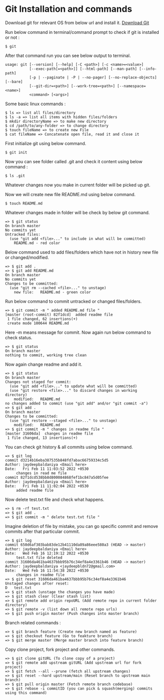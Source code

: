 # Git Installation and commands
Download git for relevant OS from below url and install it.
[Download Git](https://git-scm.com/downloads)

Run below command in terminal/command prompt to check if git is installed or not :
```
$ git
```
After that command run you can see below output to terminal.
```
usage: git [--version] [--help] [-C <path>] [-c <name>=<value>]
           [--exec-path[=<path>]] [--html-path] [--man-path] [--info-path]
           [-p | --paginate | -P | --no-pager] [--no-replace-objects] [--bare]
           [--git-dir=<path>] [--work-tree=<path>] [--namespace=<name>]
           <command> [<args>]
```

Some basic linux commands :
```
$ ls => list all files/directory
$ ls -a => list all items with hidden files/folders 
$ mkdir directoryName => to make new directory
$ cd /path/to/any-folder => to change directory
$ touch fileName => to create new File
$ cat fileName => Concatenate open file, read it and close it
```

First initialize git using below command.
```
$ git init
```
Now you can see folder called .git and check it content using below command :
```
$ ls .git
```
Whatever changes now you make in current folder will be picked up git.

Now we will create new file README.md using below command.
```
$ touch README.md
```
Whatever changes made in folder will be check by below git command.
```
=> $ git status
On branch master
No commits yet
Untracked files:
  (use "git add <file>..." to include in what will be committed)
	README.md - red color
```

Below command used to add files/folders which have not in history new file or changed/modified.
```
=> $ git add . 
=> $ git add README.md
On branch master
No commits yet
Changes to be committed:
  (use "git rm --cached <file>..." to unstage)
	new file:   README.md - green color
```

Run below command to commit untracked or changed files/folders.
```
=> $ git commit -m " added README.md file "
[master (root-commit) 82f1dcd]  added readme file
 1 file changed, 62 insertions(+)
 create mode 100644 README.md
```
Here -m means message for commit.
Now again run below command to check status.
```
=> $ git status
On branch master
nothing to commit, working tree clean
```

Now again change readme and add it.
```
=> $ git status
On branch master
Changes not staged for commit:
  (use "git add <file>..." to update what will be committed)
  (use "git restore <file>..." to discard changes in working directory)
	modified:   README.md
no changes added to commit (use "git add" and/or "git commit -a")
=> $ git add .
On branch master
Changes to be committed:
  (use "git restore --staged <file>..." to unstage)
	modified:   README.md
=> $ git commit -m " changes in readme file "
[master 31606da]  changes in readme file
 1 file changed, 13 insertions(+)
```
You can check git history & all commits using below command.
```
=> $ git log
commit d3214b16eba387535b848fd7abac66759334c5d5
Author: jaydeepbaldaniya <Email here>
Date:   Fri Feb 11 11:03:52 2022 +0530
     changes in read me file
commit 82f1dcd538bb8d800084868fef1bc847a5d05fee
Author: jaydeepbaldaniya <Email here>
Date:   Fri Feb 11 11:02:04 2022 +0530
     added readme file
```
Now delete test.txt file and check what happens.
```
=> $ rm -rf test.txt
=> $ git add .
=> $ git commit -m " delete test.txt file "
```
Imagine deletion of file by mistake, you can go specific commit and remove commits after that particular commit.
```
=> $ git log
commit 650d6af303bab83de12b41110da89a86eee580a3 (HEAD -> master)
Author: jaydeepbaldaniya <Email here>
Date:   Wed Feb 16 12:19:12 2022 +0530
     test.txt file deleted
commit 31606da461ba4637bbb95b76c34ef8a4e3361b46 (HEAD -> master)
Author: jaydeepbaldaniya <jaydeepbldn72@gmail.com>
Date:   Wed Feb 16 11:54:38 2022 +0530
     changes in readme file
=> $ git reset 31606da461ba4637bbb95b76c34ef8a4e3361b46
Unstaged changes after reset:
D	test.txt
=> $ git stash (unstage the changes you have made)
=> $ git stash clear (Clear stash list)
=> $ git remote add origin repoURL (Add remote repo in current folder directory)
=> $ git remote -v (list down all remote repo urls)
=> $ git push origin master (Push changes into master branch)
```
Branch related commands :
```
=> $ git branch feature (Create new branch named as feature)
=> $ git checkout feature (Go to feakture branch)
=> $ git merge master (Merge master branch into feature branch)
```
Copy clone project, fork project and other commands.
```
=> $ git clone gitURL (To clone copy of a project)
=> $ git remote add upstream gitURL (Add upstream url for fork project)
=> $ git fetch --all --prune (fetch all upstream changes)
=> $ git reset --hard upstream/main (Reset branch to upstream main branch)
=> $ git pull origin master (Fetch remote branch codebase)
=> $ git rebase -i commitID (you can pick & squash(merging) commits using this command)
```

